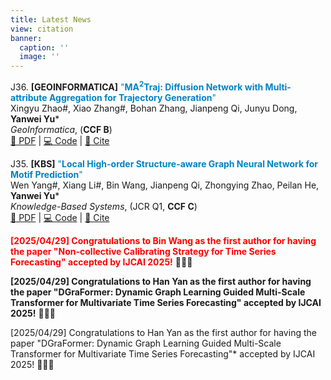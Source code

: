 ```yaml
---
title: Latest News
view: citation
banner:
  caption: ''
  image: ''
---
```


J36. **[GEOINFORMATICA]** <span style="color:rgb(0, 130, 196);">"**$\text{MA}^2\text{Traj}$: Diffusion Network with Multi-attribute Aggregation for Trajectory Generation**"</span>     
   Xingyu Zhao#, Xiao Zhang#, Bohan Zhang, Jianpeng Qi, Junyu Dong, **Yanwei Yu***     
   *GeoInformatica*, (**CCF B**)       
   [📄 PDF](https://link.springer.com/article/10.1007/s10707-025-00549-9) | [💻 Code](#) | [📑 Cite](#)

J35. **[KBS]** <span style="color:rgb(0, 130, 196);">"**Local High-order Structure-aware Graph Neural Network for Motif Prediction**"</span>      
   Wen Yang#, Xiang Li#, Bin Wang, Jianpeng Qi, Zhongying Zhao, Peilan He, **Yanwei Yu***     
   *Knowledge-Based Systems*, (JCR Q1, **CCF C**)       
   [📄 PDF](#) | [💻 Code](#) | [📑 Cite](#)

<span style="color:rgb(255, 0, 0);">**[2025/04/29] Congratulations to Bin Wang as the first author for having the paper "Non-collective Calibrating Strategy for Time Series Forecasting" accepted by IJCAI 2025!**</span> 🎉🎉🎉     


**[2025/04/29] Congratulations to Han Yan as the first author for having the paper "DGraFormer: Dynamic Graph Learning Guided Multi-Scale Transformer for Multivariate Time Series Forecasting" accepted by IJCAI 2025!** 🎉🎉🎉  

[2025/04/29] Congratulations to Han Yan as the first author for having the paper "DGraFormer: Dynamic Graph Learning Guided Multi-Scale Transformer for Multivariate Time Series Forecasting"* accepted by IJCAI 2025! 🎉🎉🎉
